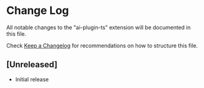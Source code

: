 # Change Log

All notable changes to the "ai-plugin-ts" extension will be documented in this file.

Check [Keep a Changelog](http://keepachangelog.com/) for recommendations on how to structure this file.

## [Unreleased]

- Initial release